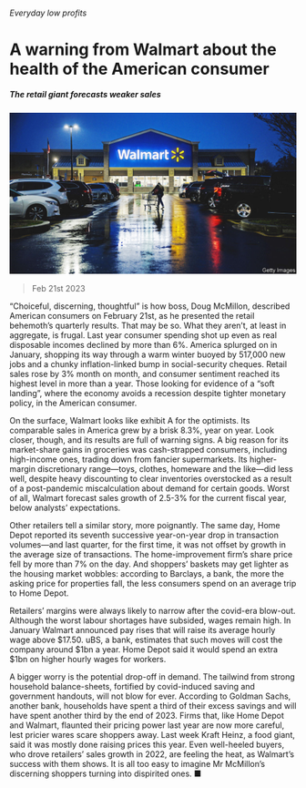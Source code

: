 ###### Everyday low profits

# A warning from Walmart about the health of the American consumer 

##### The retail giant forecasts weaker sales 

![image](images/20230225_WBP001.jpg) 

> Feb 21st 2023 

“Choiceful, discerning, thoughtful” is how  boss, Doug McMillon, described American consumers on February 21st, as he presented the retail behemoth’s quarterly results. That may be so. What they aren’t, at least in aggregate, is frugal. Last year consumer spending shot up even as real disposable incomes declined by more than 6%. America splurged on in January, shopping its way through a warm winter buoyed by 517,000 new jobs and a chunky inflation-linked bump in social-security cheques. Retail sales rose by 3% month on month, and consumer sentiment reached its highest level in more than a year. Those looking for evidence of a “soft landing”, where the economy avoids a recession despite tighter monetary policy,  in the American consumer.

On the surface, Walmart looks like exhibit A for the optimists. Its comparable sales in America grew by a brisk 8.3%, year on year. Look closer, though, and its results are full of warning signs. A big reason for its market-share gains in groceries was cash-strapped consumers, including high-income ones, trading down from fancier supermarkets. Its higher-margin discretionary range—toys, clothes, homeware and the like—did less well, despite heavy discounting to clear inventories overstocked as a result of a post-pandemic miscalculation about demand for certain goods. Worst of all, Walmart forecast sales growth of 2.5-3% for the current fiscal year, below analysts’ expectations.

Other retailers tell a similar story, more poignantly. The same day, Home Depot reported its seventh successive year-on-year drop in transaction volumes—and last quarter, for the first time, it was not offset by growth in the average size of transactions. The home-improvement firm’s share price fell by more than 7% on the day. And shoppers’ baskets may get lighter as the housing market wobbles: according to Barclays, a bank, the more the asking price for properties fall, the less consumers spend on an average trip to Home Depot.

Retailers’ margins were always likely to narrow after the covid-era blow-out. Although the worst labour shortages have subsided, wages remain high. In January Walmart announced pay rises that will raise its average hourly wage above $17.50. uBS, a bank, estimates that such moves will cost the company around $1bn a year. Home Depot said it would spend an extra $1bn on higher hourly wages for workers. 

A bigger worry is the potential drop-off in demand. The tailwind from strong household balance-sheets, fortified by covid-induced saving and government handouts, will not blow for ever. According to Goldman Sachs, another bank, households have spent a third of their excess savings and will have spent another third by the end of 2023. Firms that, like Home Depot and Walmart, flaunted their pricing power last year are now more careful, lest pricier wares scare shoppers away. Last week Kraft Heinz, a food giant, said it was mostly done raising prices this year. Even well-heeled buyers, who drove retailers’ sales growth in 2022, are feeling the heat, as Walmart’s success with them shows. It is all too easy to imagine Mr McMillon’s discerning shoppers turning into dispirited ones. ■



